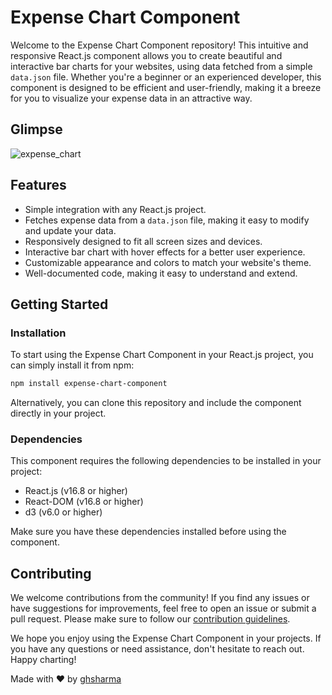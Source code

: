 # Expense Chart Component

Welcome to the Expense Chart Component repository! This intuitive and responsive React.js component allows you to create beautiful and interactive bar charts for your websites, using data fetched from a simple `data.json` file. Whether you're a beginner or an experienced developer, this component is designed to be efficient and user-friendly, making it a breeze for you to visualize your expense data in an attractive way.

## Glimpse
![expense_chart](https://github.com/ghsharma/expense-chart/assets/95496933/d570a82f-fc2f-47ab-9f6a-965a29f1e4d4)

## Features

- Simple integration with any React.js project.
- Fetches expense data from a `data.json` file, making it easy to modify and update your data.
- Responsively designed to fit all screen sizes and devices.
- Interactive bar chart with hover effects for a better user experience.
- Customizable appearance and colors to match your website's theme.
- Well-documented code, making it easy to understand and extend.

## Getting Started

### Installation

To start using the Expense Chart Component in your React.js project, you can simply install it from npm:

```bash
npm install expense-chart-component
```

Alternatively, you can clone this repository and include the component directly in your project.

### Dependencies

This component requires the following dependencies to be installed in your project:

- React.js (v16.8 or higher)
- React-DOM (v16.8 or higher)
- d3 (v6.0 or higher)

Make sure you have these dependencies installed before using the component.


## Contributing

We welcome contributions from the community! If you find any issues or have suggestions for improvements, feel free to open an issue or submit a pull request. Please make sure to follow our [contribution guidelines](CONTRIBUTING.md).


We hope you enjoy using the Expense Chart Component in your projects. If you have any questions or need assistance, don't hesitate to reach out. Happy charting!

Made with ❤️ by [ghsharma](https://github.com/ghsharma)
